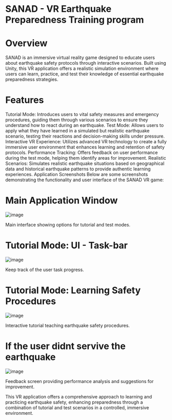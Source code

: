 # SANAD - VR Earthquake Preparedness Training program
# Overview
SANAD is an immersive virtual reality game designed to educate users about earthquake safety protocols through interactive scenarios. Built using Unity, this VR application offers a realistic simulation environment where users can learn, practice, and test their knowledge of essential earthquake preparedness strategies.
# Features
Tutorial Mode: Introduces users to vital safety measures and emergency procedures, guiding them through various scenarios to ensure they understand how to react during an earthquake. Test Mode: Allows users to apply what they have learned in a simulated but realistic earthquake scenario, testing their reactions and decision-making skills under pressure. Interactive VR Experience: Utilizes advanced VR technology to create a fully immersive user environment that enhances learning and retention of safety protocols. Performance Tracking: Offers feedback on user performance during the test mode, helping them identify areas for improvement. Realistic Scenarios: Simulates realistic earthquake situations based on geographical data and historical earthquake patterns to provide authentic learning experiences. Application Screenshots Below are some screenshots demonstrating the functionality and user interface of the SANAD VR game:
# Main Application Window
![image](https://github.com/alhassan-alshareef/SANAD/assets/174230485/4c7a19c1-0738-4882-af4b-a26e1c240971)

Main interface showing options for tutorial and test modes.

# Tutorial Mode: UI - Task-bar
![image](https://github.com/alhassan-alshareef/SANAD/assets/174230485/c67c0a20-5b76-401f-8987-2f93d31938a5)

Keep track of the user task progress.

# Tutorial Mode: Learning Safety Procedures 
![image](https://github.com/alhassan-alshareef/SANAD/assets/174230485/0655fea8-eb39-41eb-91a8-58c4c3c7437b)

Interactive tutorial teaching earthquake safety procedures.

# If the user didnt servive the earthquake

![image](https://github.com/alhassan-alshareef/SANAD/assets/174230485/a340dd5e-81b4-43b6-86a1-95c189cd0085) 


Feedback screen providing performance analysis and suggestions for improvement.

This VR application offers a comprehensive approach to learning and practicing earthquake safety, enhancing preparedness through a combination of tutorial and test scenarios in a controlled, immersive environment.

